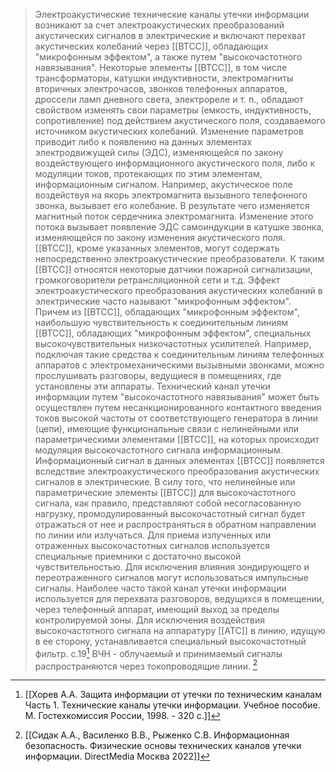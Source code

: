 >Электроакустические технические каналы утечки информации возникают за счет электроакустических преобразований акустических сигналов в электрические и включают перехват акустических колебаний через [[ВТСС]], обладающих "микрофонным эффектом", а также путем "высокочастотного навязывания". Некоторые элементы [[ВТСС]], в том числе трансформаторы, катушки индуктивности, электромагниты вторичных электрочасов, звонков телефонных аппаратов, дроссели ламп дневного света, электрореле и т. п., обладают свойством изменять свои параметры (емкость, индуктивность, сопротивление) под действием акустического поля, создаваемого источником акустических колебаний. Изменение параметров приводит либо к появлению на данных элементах электродвижущей силы (ЭДС), изменяющейся по закону воздействующего информационного акустического поля, либо к модуляции токов, протекающих по этим элементам, информационным сигналом. Например, акустическое поле воздействуя на якорь электромагнита вызывного телефонного звонка, вызывает его колебание. В результате чего изменяется магнитный поток сердечника электромагнита. Изменение этого потока вызывает появление ЭДС самоиндукции в катушке звонка, изменяющейся по закону изменения акустического поля. [[ВТСС]], кроме указанных элементов, могут содержать непосредственно электроакустические преобразователи. К таким [[ВТСС]] относятся некоторые датчики пожарной сигнализации, громкоговорители ретрансляционной сети и т.д. Эффект электроакустического преобразования акустических колебаний в электрические часто называют "микрофонным эффектом". Причем из [[ВТСС]], обладающих "микрофонным эффектом", наибольшую чувствительность к соединительным линиям [[ВТСС]], обладающих "микрофонным эффектом", специальных высокочувствительных низкочастотных усилителей. Например, подключая такие средства к соединительным линиям телефонных аппаратов с электромеханическими вызывными звонками, можно прослушивать разговоры, ведущиеся в помещениях, где установлены эти аппараты. Технический канал утечки информации путем "высокочастотного навязывания" может быть осуществлен путем несанкционированного контактного введения токов высокой частоты от соответствующего генератора в линии (цепи), имеющие функциональные связи с нелинейными или параметрическими элементами [[ВТСС]], на которых происходит модуляция высокочастотного сигнала информационным. Информационный сигнал в данных элементах [[ВТСС]] появляется вследствие электроакустического преобразования акустических сигналов в электрические. В силу того, что нелинейные или параметрические элементы [[ВТСС]] для высокочастотного сигнала, как правило, представляют собой несогласованную нагрузку, промодулированный высокочастотный сигнал будет отражаться от нее и распространяться в обратном направлении по линии или излучаться. Для приема излученных или отраженных высокочастотных сигналов используется специальные приемники с достаточно высокой чувствительностью. Для исключения влияния зондирующего и переотраженного сигналов могут использоваться импульсные сигналы. Наиболее часто такой канал утечки информации используется для перехвата разговоров, ведущихся в помещении, через телефонный аппарат, имеющий выход за пределы контролируемой зоны. Для исключения воздействия высокочастотного сигнала на аппаратуру [[АТС]] в линию, идущую в ее сторону, устанавливается специальный высокочастотный фильтр.
>c.19[^1] 
>ВЧН - облучаемый и принимаемый сигналы распространяются через токопроводящие линии. [^2]

[^1]:[[Хорев А.А. Защита информации от утечки по техническим каналам Часть 1. Технические каналы утечки информации. Учебное пособие. М. Гостехкомиссия России, 1998. - 320 с.]]
[^2]:[[Сидак А.А., Василенко В.В., Рыженко С.В. Информационная безопасность. Физические основы технических каналов утечки информации. DirectMedia Москва 2022]]